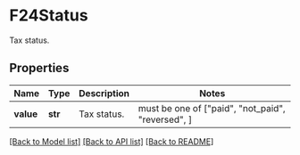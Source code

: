 # F24Status

Tax status.

## Properties
Name | Type | Description | Notes
------------ | ------------- | ------------- | -------------
**value** | **str** | Tax status. |  must be one of ["paid", "not_paid", "reversed", ]

[[Back to Model list]](../README.md#documentation-for-models) [[Back to API list]](../README.md#documentation-for-api-endpoints) [[Back to README]](../README.md)


